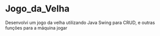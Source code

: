 # Jogo_da_Velha
 Desenvolvi um jogo da velha utilizando Java Swing para CRUD, e outras funções para a máquina jogar
